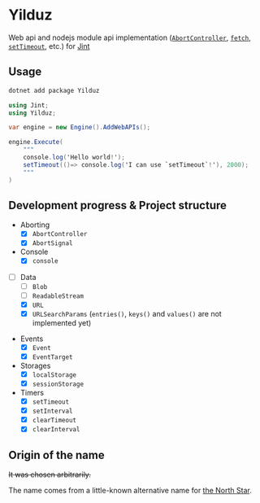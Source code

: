 # Yilduz

Web api and nodejs module api implementation ([`AbortController`](https://developer.mozilla.org/en-US/docs/Web/API/AbortController), [`fetch`](https://developer.mozilla.org/en-US/docs/Web/API/Window/fetch), [`setTimeout`](https://developer.mozilla.org/en-US/docs/Web/API/Window/setTimeout), etc.) for [Jint](https://github.com/sebastienros/jint)

## Usage

```sh
dotnet add package Yilduz
```

```cs
using Jint;
using Yilduz;

var engine = new Engine().AddWebAPIs();

engine.Execute(
    """
    console.log('Hello world!');
    setTimeout(()=> console.log('I can use `setTimeout`!'), 2000);
    """
)
```

## Development progress & Project structure

- Aborting
  - [x] `AbortController`
  - [x] `AbortSignal`
- Console
  - [x] `console`
- [ ] Data
  - [ ] `Blob`
  - [ ] `ReadableStream`
  - [x] `URL`
  - [x] `URLSearchParams` (`entries()`, `keys()` and `values()` are not implemented yet)
- Events
  - [x] `Event`
  - [x] `EventTarget`
- Storages
  - [x] `localStorage`
  - [x] `sessionStorage`
- Timers
  - [x] `setTimeout`
  - [x] `setInterval`
  - [x] `clearTimeout`
  - [x] `clearInterval`

## Origin of the name

~~It was chosen arbitrarily.~~

The name comes from a little-known alternative name for [the North Star](https://en.wikipedia.org/wiki/Polaris).
